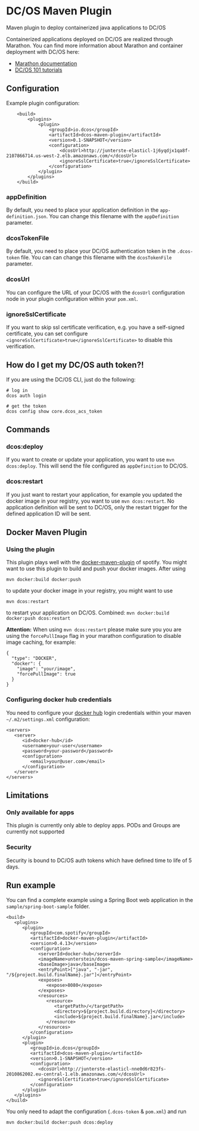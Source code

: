 # DC/OS Maven Plugin
Maven plugin to deploy containerized java applications to DC/OS

Containerized applications deployed on DC/OS are realized through Marathon. You can find  more information about Marathon and container deployment with DC/OS here:

- [Marathon documentation](http://mesosphere.github.io/marathon/docs/application-basics.html)
- [DC/OS 101 tutorials](https://dcos.io/docs/1.8/usage/tutorials/dcos-101/)


## Configuration
Example plugin configuration:

```
    <build>
        <plugins>
            <plugin>
                <groupId>io.dcos</groupId>
                <artifactId>dcos-maven-plugin</artifactId>
                <version>0.1-SNAPSHOT</version>
                <configuration>
                    <dcosUrl>http://junterste-elasticl-1j6yqdjx1qa8f-2107866714.us-west-2.elb.amazonaws.com/</dcosUrl>
                    <ignoreSslCertificate>true</ignoreSslCertificate>
                </configuration>
            </plugin>
        </plugins>
    </build>
```

### appDefinition
By default, you need to place your application definition in the `app-definition.json`. You can change this filename with the `appDefinition` parameter.

### dcosTokenFile
By default, you need to place your DC/OS authentication token in the `.dcos-token` file. You can can change this filename with the `dcosTokenFile` parameter.

### dcosUrl
You can configure the URL of your DC/OS with the `dcosUrl` configuration node in your plugin configuration within your `pom.xml`.

### ignoreSslCertificate
If you want to skip ssl certificate verification, e.g. you have a self-signed certificate, you can set configure `<ignoreSslCertificate>true</ignoreSslCertificate>` to disable this verification.

## How do I get my DC/OS auth token?!
If you are using the DC/OS CLI, just do the following:

```
# log in
dcos auth login

# get the token
dcos config show core.dcos_acs_token
```


## Commands
### dcos:deploy
If you want to create or update your application, you want to use `mvn dcos:deploy`. This will send the file configured as `appDefinition` to DC/OS.

### dcos:restart
If you just want to restart your application, for example you updated the docker image in your registry, you want to use `mvn dcos:restart`. No application definition will be sent to DC/OS, only the restart trigger for the defined application ID will be sent.


## Docker Maven Plugin
### Using the plugin
This plugin plays well with the [docker-maven-plugin](https://github.com/spotify/docker-maven-plugin) of spotify. You might want to use this plugin to build and push your docker images. After using 

```
mvn docker:build docker:push
```

to update your docker image in your registry, you might want to use 

```
mvn dcos:restart
```

to restart your application on DC/OS. Combined: `mvn docker:build docker:push dcos:restart`

**Attention:** When using `mvn dcos:restart` please make sure you you are using the `forcePullImage` flag in your marathon configuration to disable image caching, for example:

```
{
  "type": "DOCKER",
  "docker": {
    "image": "your/image",
    "forcePullImage": true
  }
}
```

### Configuring docker hub credentials
You need to configure your [docker hub](https://hub.docker.com/) login credentials within your maven `~/.m2/settings.xml` configuration:

```
<servers>
   <server>
      <id>docker-hub</id>
      <username>your-user</username>
      <password>your-password</password>
      <configuration>
         <email>your@user.com</email>
      </configuration>
   </server>
</servers>
```


## Limitations
### Only available for apps
This plugin is currently only able to deploy apps. PODs and Groups are currently not supported

### Security
Security is bound to DC/OS auth tokens which have defined time to life of 5 days.


## Run example
You can find a complete example using a Spring Boot web application in the `sample/spring-boot-sample` folder. 

```
<build>
   <plugins>
      <plugin>
         <groupId>com.spotify</groupId>
         <artifactId>docker-maven-plugin</artifactId>
         <version>0.4.13</version>
         <configuration>
            <serverId>docker-hub</serverId>
            <imageName>unterstein/dcos-maven-spring-sample</imageName>
            <baseImage>java</baseImage>
            <entryPoint>["java", "-jar", "/${project.build.finalName}.jar"]</entryPoint>
            <exposes>
               <expose>8080</expose>
            </exposes>
            <resources>
               <resource>
                  <targetPath>/</targetPath>
                  <directory>${project.build.directory}</directory>
                  <include>${project.build.finalName}.jar</include>
               </resource>
            </resources>
         </configuration>
      </plugin>
      <plugin>
         <groupId>io.dcos</groupId>
         <artifactId>dcos-maven-plugin</artifactId>
         <version>0.1-SNAPSHOT</version>
         <configuration>
            <dcosUrl>http://junterste-elasticl-nne0d6r823fs-2010862002.eu-central-1.elb.amazonaws.com/</dcosUrl>
            <ignoreSslCertificate>true</ignoreSslCertificate>
         </configuration>
      </plugin>
   </plugins>
</build>
```

You only need to adapt the configuration (`.dcos-token` & `pom.xml`) and run

```
mvn docker:build docker:push dcos:deploy
```